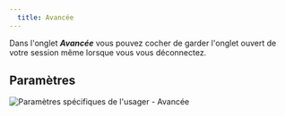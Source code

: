 ```yaml
---
  title: Avancée
---
```

Dans l'onglet ***Avancée*** vous pouvez cocher de garder l'onglet ouvert de votre session même lorsque vous vous déconnectez. 

## Paramètres 

![Paramètres spécifiques de l'usager - Avancée](https://webdevolutions.azureedge.net/docs/fr/rdm/mac/clip4065.png) 

